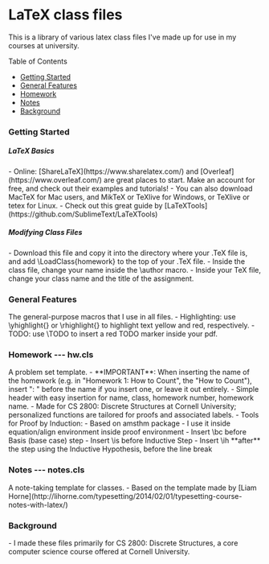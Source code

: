 <h1>LaTeX class files</h1>
<p>This is a library of various latex class files I've made up for use in my courses at university.</p>

Table of Contents
- [Getting Started](#getting-started)
- [General Features](#general-features)
- [Homework](#homework)
- [Notes](#notes)
- [Background](#background)

<h3>Getting Started</h3>
<h5>LaTeX Basics </h5>
- Online: [ShareLaTeX](https://www.sharelatex.com/) and [Overleaf](https://www.overleaf.com/) are great places to start. Make an account for free, and check out their examples and tutorials!
- You can also download MacTeX for Mac users, and MikTeX or TeXlive for Windows, or TeXlive or tetex for Linux.
- Check out this great guide by [LaTeXTools](https://github.com/SublimeText/LaTeXTools)

<h5> Modifying Class Files </h5>
- Download this file and copy it into the directory where your .TeX file is, and add \LoadClass{homework} to the top of your .TeX file.
- Inside the class file, change your name inside the \author macro.
- Inside your TeX file, change your class name and the title of the assignment.

<h3>General Features</h3>
The general-purpose macros that I use in all files.
- Highlighting: use \yhighlight{} or \rhighlight{} to highlight text yellow and red, respectively.
- TODO: use \TODO to insert a red TODO marker inside your pdf.

<h3>Homework --- hw.cls</h3>
A problem set template. 
- **IMPORTANT**: When inserting the name of the homework (e.g. in "Homework 1: How to Count", the "How to Count"), insert ": " before the name if you insert one, or leave it out entirely. 
- Simple header with easy insertion for name, class, homework number, homework name.
- Made for CS 2800: Discrete Structures at Cornell University; personalized functions are tailored for proofs and associated labels.
- Tools for Proof by Induction:
    - Based on amsthm package
    - I use it inside equation/align environment inside proof environment
    - Insert \bc before Basis (base case) step
    - Insert \is before Inductive Step
    - Insert \ih **after** the step using the Inductive Hypothesis, before the line break

<h3>Notes --- notes.cls</h3>
A note-taking template for classes.
- Based on the template made by [Liam Horne](http://lihorne.com/typesetting/2014/02/01/typesetting-course-notes-with-latex/)

<h3>Background</h3>
- I made these files primarily for CS 2800: Discrete Structures, a core computer science course offered at Cornell University. 